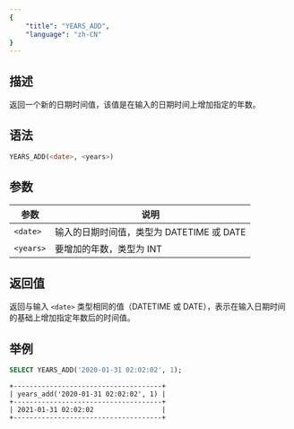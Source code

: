 ```yaml
---
{
    "title": "YEARS_ADD",
    "language": "zh-CN"
}
---
```


## 描述

返回一个新的日期时间值，该值是在输入的日期时间上增加指定的年数。

## 语法

```sql
YEARS_ADD(<date>, <years>)
```

## 参数

| 参数 | 说明 |
| ---- | ---- |
| `<date>` | 输入的日期时间值，类型为 DATETIME 或 DATE |
| `<years>` | 要增加的年数，类型为 INT |

## 返回值

返回与输入 `<date>` 类型相同的值（DATETIME 或 DATE），表示在输入日期时间的基础上增加指定年数后的时间值。

## 举例

```sql
SELECT YEARS_ADD('2020-01-31 02:02:02', 1);
```

```text
+-------------------------------------+
| years_add('2020-01-31 02:02:02', 1) |
+-------------------------------------+
| 2021-01-31 02:02:02                 |
+-------------------------------------+
```
